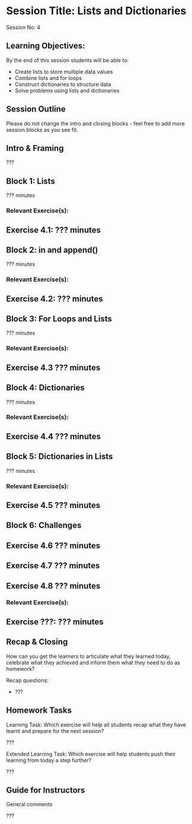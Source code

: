 # Session Title: Lists and Dictionaries

Session No: 4
 
## Learning Objectives:

By the end of this session students will be able to:

- Create lists to store multiple data values 
- Combine lists and for loops
- Construct dictionaries to structure data
- Solve problems using lists and dictionaries


## Session Outline

Please do not change the intro and closing blocks - feel free to add more session blocks as you see fit.


## Intro & Framing

???

## Block 1: Lists

??? minutes


### Relevant Exercise(s):

Exercise 4.1: ??? minutes
- 

## Block 2: in and append()

??? minutes


### Relevant Exercise(s):

Exercise 4.2: ??? minutes
- 

## Block 3: For Loops and Lists

??? minutes


### Relevant Exercise(s):

Exercise 4.3 ??? minutes
- 

## Block 4: Dictionaries

??? minutes


### Relevant Exercise(s):

Exercise 4.4 ??? minutes
- 

## Block 5: Dictionaries in Lists

??? minutes


### Relevant Exercise(s):

Exercise 4.5 ??? minutes
- 

## Block 6: Challenges  

Exercise 4.6 ??? minutes
- 

Exercise 4.7 ??? minutes
- 

Exercise 4.8 ??? minutes
- 

### Relevant Exercise(s):

Exercise ???: ??? minutes
- 

## Recap & Closing
How can you get the learners to articulate what they learned today, celebrate what they achieved and inform them what they need to do as homework?

Recap questions:
- ???


## Homework Tasks

Learning Task: 
Which exercise will help all students recap what they have learnt and prepare for the next session?

???


Extended Learning Task:
Which exercise will help students push their learning from today a step further?

???

## Guide for Instructors 

General comments

???
